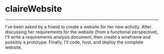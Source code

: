 # claireWebsite

---------

I've been asked by a friend to create a website for her new activity.
After discussing her requirements for the website (from a functional perspective), I'll write a requirements analysis document, then create a wireframe and possibly a prototype. Finally, I'll code, host, and deploy the complete website.
